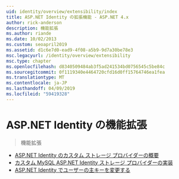 ```yaml
---
uid: identity/overview/extensibility/index
title: ASP.NET Identity の拡張機能 - ASP.NET 4.x
author: rick-anderson
description: 機能拡張
ms.author: riande
ms.date: 10/02/2013
ms.custom: seoapril2019
ms.assetid: d1c6e7d0-ead9-4f08-a5b9-9d7a30be78e3
msc.legacyurl: /identity/overview/extensibility
msc.type: chapter
ms.openlocfilehash: d8340509484ab3f5ad241534bd0756545c5be84c
ms.sourcegitcommit: 0f1119340e4464720cfd16d0ff15764746ea1fea
ms.translationtype: MT
ms.contentlocale: ja-JP
ms.lasthandoff: 04/09/2019
ms.locfileid: "59419328"
---
```

# <a name="aspnet-identity-extensibility"></a>ASP.NET Identity の機能拡張

> 機能拡張


- [ASP.NET Identity のカスタム ストレージ プロバイダーの概要](overview-of-custom-storage-providers-for-aspnet-identity.md)
- [カスタム MySQL ASP.NET Identity ストレージ プロバイダーの実装](implementing-a-custom-mysql-aspnet-identity-storage-provider.md)
- [ASP.NET Identity でユーザーの主キーを変更する](change-primary-key-for-users-in-aspnet-identity.md)
